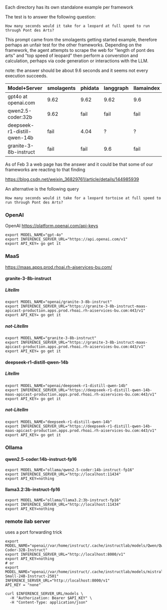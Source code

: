Each directory has its own standalone example per framework

The test is to answer the following question:

```
How many seconds would it take for a leopard at full speed to run through Pont des Arts?
```

This prompt came from the smolagents getting started example, therefore perhaps an unfair test for the other frameworks.  Depending on the framework, the agent attempts to scrape the web for "length of pont des arts" and "top speed of leopard" then perform a converstion and calculation, perhaps via code generation or interactions with the LLM.

note: the answer should be about 9.6 seconds and it seems not every execution succeeds.


| Model+Server                 | smolagents | phidata | langgraph | llamaindex | bee   | crewai | autogen | atomic  |
| ---------------------------- | ---------- | ------- | --------- | ---------- | ----- | ------ | ------- | ------- |
| gpt4o at openai.com          | 9.62       | 9.62    | 9.62      | 9.6        | 9.6   |        |         |         |
| qwen2.5-coder:32b            | 9.62       | fail    | fail      | fail       |       |        |         |         |
| deepseek-r1-distill-qwen-14b | fail       | 4.04    | ?         | ?          |       |        |         |         |
| granite-3-8b-instruct        | fail       | fail    | 9.6       | fail       |       |        |         | 9.96    |

As of Feb 3 a web page has the answer and it could be that some of our frameworks are reacting to that finding

https://blog.csdn.net/weixin_36829761/article/details/144985939

An alternative is the following query

```
How many seconds would it take for a leopard tortoise at full speed to run through Pont des Arts?
```

### OpenAI 

OpenAI https://platform.openai.com/api-keys

```
export MODEL_NAME="gpt-4o"
export INFERENCE_SERVER_URL="https://api.openai.com/v1"
export API_KEY= go get it
```

### MaaS 

https://maas.apps.prod.rhoai.rh-aiservices-bu.com/

#### granite-3-8b-instruct

##### Litellm
```
export MODEL_NAME="openai/granite-3-8b-instruct"
export INFERENCE_SERVER_URL="https://granite-3-8b-instruct-maas-apicast-production.apps.prod.rhoai.rh-aiservices-bu.com:443/v1"
export API_KEY= go get it
```

##### not-Litellm
```
export MODEL_NAME="granite-3-8b-instruct"
export INFERENCE_SERVER_URL="https://granite-3-8b-instruct-maas-apicast-production.apps.prod.rhoai.rh-aiservices-bu.com:443/v1"
export API_KEY= go get it
```


#### deepseek-r1-distill-qwen-14b

##### Litellm
```
export MODEL_NAME="openai/deepseek-r1-distill-qwen-14b"
export INFERENCE_SERVER_URL="https://deepseek-r1-distill-qwen-14b-maas-apicast-production.apps.prod.rhoai.rh-aiservices-bu.com:443/v1"
export API_KEY= go get it
```

##### not-Litellm
```
export MODEL_NAME="deepseek-r1-distill-qwen-14b"
export INFERENCE_SERVER_URL="https://deepseek-r1-distill-qwen-14b-maas-apicast-production.apps.prod.rhoai.rh-aiservices-bu.com:443/v1"
export API_KEY= go get it
```


### Ollama

#### qwen2.5-coder:14b-instruct-fp16

```
export MODEL_NAME="ollama/qwen2.5-coder:14b-instruct-fp16"
export INFERENCE_SERVER_URL="http://localhost:11434"
export API_KEY=nothing
```

#### llama3.2:3b-instruct-fp16

```
export MODEL_NAME="ollama/llama3.2:3b-instruct-fp16"
export INFERENCE_SERVER_URL="http://localhost:11434"
export API_KEY=nothing
```


### remote ilab server

uses a port forwarding trick

```
export MODEL_NAME="openai//var/home/instruct/.cache/instructlab/models/Qwen/Qwen2.5-Coder-32B-Instruct"
export INFERENCE_SERVER_URL="http://localhost:8000/v1"
export API_KEY=nothing
# or
export MODEL_NAME="openai//var/home/instruct/.cache/instructlab/models/mistralai/Mistral-Small-24B-Instruct-2501"
INFERENCE_SERVER_URL="http://localhost:8000/v1"
API_KEY = "none"
```

```
curl $INFERENCE_SERVER_URL/models \
  -H "Authorization: Bearer $API_KEY" \
  -H "Content-Type: application/json"
```


